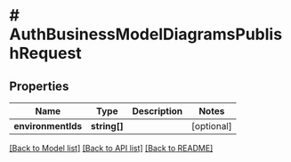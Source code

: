 # # AuthBusinessModelDiagramsPublishRequest

## Properties

Name | Type | Description | Notes
------------ | ------------- | ------------- | -------------
**environmentIds** | **string[]** |  | [optional]

[[Back to Model list]](../../README.md#models) [[Back to API list]](../../README.md#endpoints) [[Back to README]](../../README.md)
